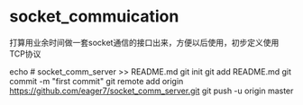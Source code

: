 # socket_commuication
打算用业余时间做一套socket通信的接口出来，方便以后使用，初步定义使用TCP协议

echo # socket_comm_server >> README.md
git init
git add README.md
git commit -m "first commit"
git remote add origin https://github.com/eager7/socket_comm_server.git
git push -u origin master

